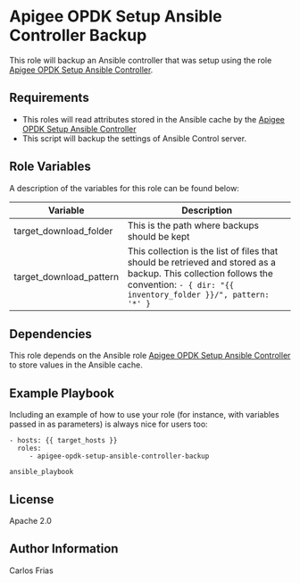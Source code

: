 Apigee OPDK Setup Ansible Controller Backup
=========

This role will backup an Ansible controller that was setup using the role [Apigee OPDK Setup Ansible Controller](https://github.com/carlosfrias/apigee-opdk-setup-ansible-controller). 

Requirements
------------

* This roles will read attributes stored in the Ansible cache by the [Apigee OPDK Setup Ansible Controller](https://github.com/carlosfrias/apigee-opdk-setup-ansible-controller)
* This script will backup the settings of Ansible Control server. 

Role Variables
--------------

A description of the variables for this role can be found below: 

| Variable | Description |
| --- | --- |
| target_download_folder | This is the path where backups should be kept |
| target_download_pattern | This collection is the list of files that should be retrieved and stored as a backup. This collection follows the convention: `- { dir: "{{ inventory_folder }}/", pattern: '*' }` | 

Dependencies
------------

This role depends on the Ansible role [Apigee OPDK Setup Ansible Controller](https://github.com/carlosfrias/apigee-opdk-setup-ansible-controller) to store values in the Ansible cache. 

Example Playbook
----------------

Including an example of how to use your role (for instance, with variables passed in as parameters) is always nice for users too:

    - hosts: {{ target_hosts }}
      roles:
         - apigee-opdk-setup-ansible-controller-backup
         
    ansible_playbook      

License
-------

Apache 2.0

Author Information
------------------

Carlos Frias
